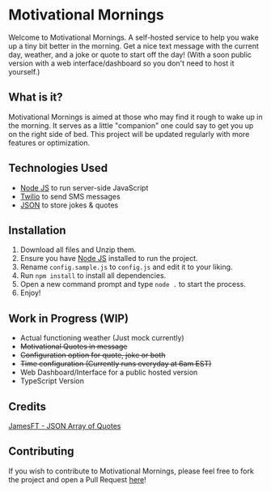 # Motivational Mornings
Welcome to Motivational Mornings. A self-hosted service to help you wake up a tiny bit better in the morning. Get a nice text message with the current day, weather, and a joke or quote to start off the day! (With a soon public version with a web interface/dashboard so you don't need to host it yourself.)

## What is it?
Motivational Mornings is aimed at those who may find it rough to wake up in the morning. It serves as a little "companion" one could say to get you up on the right side of bed. This project will be updated regularly with more features or optimization.

## Technologies Used
- [Node JS](https://nodejs.dev/) to run server-side JavaScript
-  [Twilio](https://www.twilio.com/) to send SMS messages
- [JSON](https://www.json.org/) to store jokes & quotes

## Installation
1. Download all files and Unzip them.
2. Ensure you have [Node JS](https://nodejs.dev/)  installed to run the project.
3. Rename `config.sample.js` to `config.js` and edit it to your liking.
4. Run `npm install` to install all dependencies.
5. Open a new command prompt and type `node .` to start the process.
6. Enjoy!

## Work in Progress (WIP)
- Actual functioning weather (Just mock currently)
- ~~Motivational Quotes in message~~
- ~~Configuration option for quote, joke or both~~
- ~~Time configuration (Currently runs everyday at 6am EST)~~
- Web Dashboard/Interface for a public hosted version
- TypeScript Version

## Credits
[JamesFT - JSON Array of Quotes](https://github.com/JamesFT/Database-Quotes-JSON)


## Contributing
If you wish to contribute to Motivational Mornings, please feel free to fork the project and open a Pull Request [here](https://github.com/HypnoticSiege/motivational-mornings/pulls)! 
